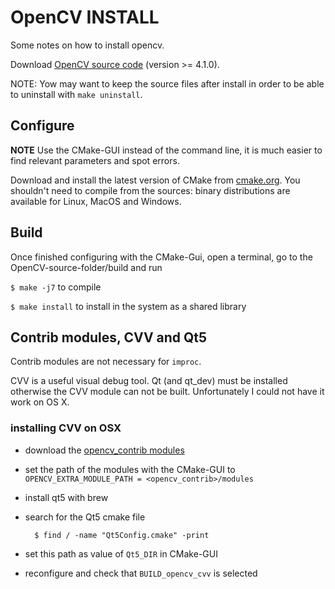 # OpenCV INSTALL

Some notes on how to install opencv.

Download [OpenCV source code](https://opencv.org/releases/) (version >= 4.1.0).

NOTE: Yow may want to keep the source files after install in order to be able to uninstall with `make uninstall`.

## Configure

**NOTE** Use the CMake-GUI instead of the command
line, it is much easier to find relevant parameters and spot errors.

Download and install the latest version of CMake from [cmake.org](https://cmake.org/download/).
You shouldn't need to compile from the sources: binary distributions are available for Linux, MacOS and Windows.

## Build

Once finished configuring with the CMake-Gui, open a terminal, go to the
OpenCV-source-folder/build and run

`$ make -j7` to compile

`$ make install` to install in the system as a shared library

## Contrib modules, CVV and Qt5

Contrib modules are not necessary for `improc`.

CVV is a useful visual debug tool. Qt (and qt_dev) must be installed
otherwise the CVV module can not be built.
Unfortunately I could not have it work on OS X.

### installing CVV on OSX

- download the [opencv_contrib modules](https://github.com/opencv/opencv_contrib)

- set the path of the modules with the CMake-GUI to `OPENCV_EXTRA_MODULE_PATH = <opencv_contrib>/modules`

- install qt5 with brew

- search for the Qt5 cmake file

        $ find / -name "Qt5Config.cmake" -print

- set this path as value of `Qt5_DIR` in CMake-GUI

- reconfigure and check that `BUILD_opencv_cvv` is selected